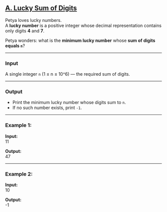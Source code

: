 ## [A. Lucky Sum of Digits](https://codeforces.com/problemset/problem/109/A)

Petya loves lucky numbers.  
A **lucky number** is a positive integer whose decimal representation contains only digits **4** and **7**.  

Petya wonders: what is the **minimum lucky number** whose **sum of digits equals `n`**?  

---

### Input
A single integer `n` (1 ≤ n ≤ 10^6) — the required sum of digits.  

---

### Output
- Print the minimum lucky number whose digits sum to `n`.  
- If no such number exists, print `-1`.  

---

### Example 1:
**Input:**  
11  

**Output:**  
47  

---

### Example 2:
**Input:**  
10  

**Output:**  
-1  

